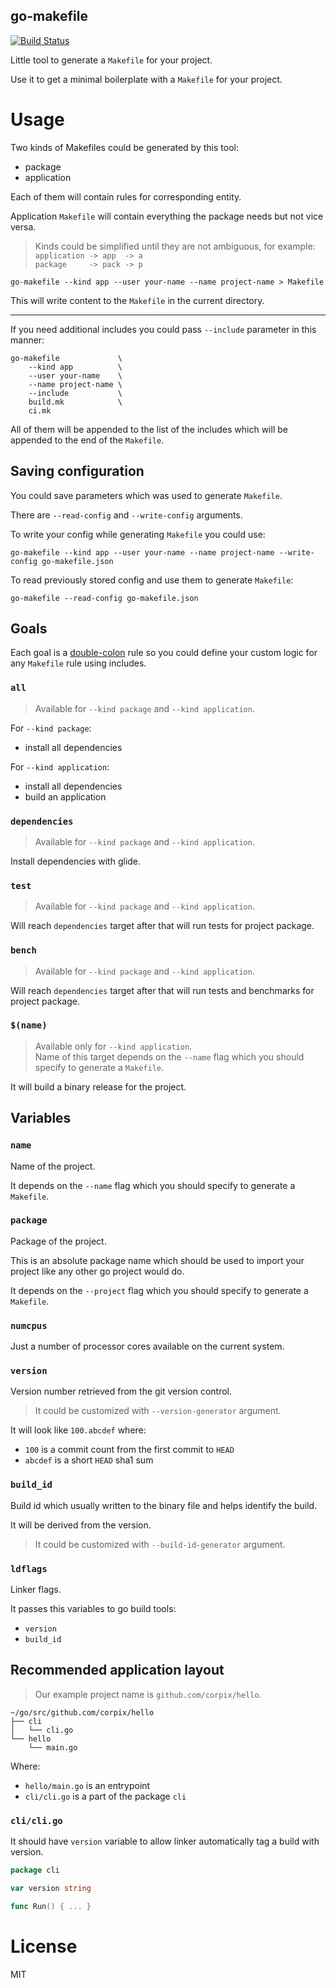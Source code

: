 go-makefile
------------------

[![Build Status](https://travis-ci.org/corpix/go-makefile.svg?branch=master)](https://travis-ci.org/corpix/go-makefile)

Little tool to generate a `Makefile` for your project.

Use it to get a minimal boilerplate with a `Makefile` for your project.

# Usage

Two kinds of Makefiles could be generated by this tool:

- package
- application

Each of them will contain rules for corresponding entity.

Application `Makefile` will contain everything the package needs but not vice versa.

> Kinds could be simplified until they are not ambiguous, for example: <br/>
> `application -> app  -> a` <br/>
> `package     -> pack -> p` <br/>

``` shell
go-makefile --kind app --user your-name --name project-name > Makefile
```

This will write content to the `Makefile` in the current directory.

--------------------------------------------------------------------------------------

If you need additional includes you could pass `--include` parameter in this manner:

``` shell
go-makefile             \
    --kind app          \
    --user your-name    \
    --name project-name \
    --include           \
    build.mk            \
    ci.mk
```

All of them will be appended to the list of the includes which will be appended to the end of the `Makefile`.

## Saving configuration

You could save parameters which was used to generate `Makefile`.

There are `--read-config` and `--write-config` arguments.

To write your config while generating `Makefile` you could use:

``` shell
go-makefile --kind app --user your-name --name project-name --write-config go-makefile.json
```

To read previously stored config and use them to generate `Makefile`:

``` shell
go-makefile --read-config go-makefile.json
```

## Goals

Each goal is a [double-colon](https://www.gnu.org/software/make/manual/html_node/Double_002dColon.html) rule so
you could define your custom logic for any `Makefile` rule using includes.

### `all`

> Available for `--kind package` and `--kind application`.

For `--kind package`:
- install all dependencies

For `--kind application`:
- install all dependencies
- build an application

### `dependencies`

> Available for `--kind package` and `--kind application`.

Install dependencies with glide.

### `test`

> Available for `--kind package` and `--kind application`.

Will reach `dependencies` target after that will run tests for project package.

### `bench`

> Available for `--kind package` and `--kind application`.

Will reach `dependencies` target after that will run tests and benchmarks for project package.

### `$(name)`

> Available only for `--kind application`. <br/>
> Name of this target depends on the `--name` flag which you should specify to generate a `Makefile`.

It will build a binary release for the project.

## Variables

### `name`

Name of the project.

It depends on the `--name` flag which you should specify to generate a `Makefile`.

### `package`

Package of the project.

This is an absolute package name which should be used to import your project like any other go project would do.

It depends on the `--project` flag which you should specify to generate a `Makefile`.

### `numcpus`

Just a number of processor cores available on the current system.

### `version`

Version number retrieved from the git version control.

> It could be customized with `--version-generator` argument.

It will look like `100.abcdef` where:

- `100` is a commit count from the first commit to `HEAD`
- `abcdef` is a short `HEAD` sha1 sum

### `build_id`

Build id which usually written to the binary file and helps identify the build.

It will be derived from the version.

> It could be customized with `--build-id-generator` argument.

### `ldflags`

Linker flags.

It passes this variables to go build tools:

- `version`
- `build_id`


## Recommended application layout

> Our example project name is `github.com/corpix/hello`.

``` text
~/go/src/github.com/corpix/hello
├── cli
│   └── cli.go
└── hello
    └── main.go
```

Where:

- `hello/main.go` is an entrypoint
- `cli/cli.go` is a part of the package `cli`

### `cli/cli.go`

It should have `version` variable to allow linker automatically tag a build with version.

``` go
package cli

var version string

func Run() { ... }
```

# License

MIT
